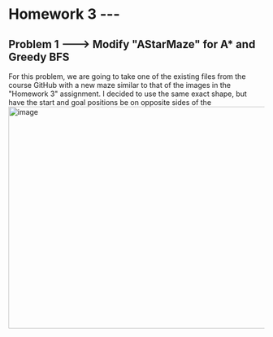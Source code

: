 # Homework 3 ---

## Problem 1 ---> Modify "AStarMaze" for A* and Greedy BFS
For this problem, we are going to take one of the existing files from the course GitHub with a new maze similar to that of the images in the "Homework 3" assignment.
I decided to use the same exact shape, but have the start and goal positions be on opposite sides of the 
<img width="929" height="436" alt="image" src="https://github.com/user-attachments/assets/6b7c2d52-1f55-476f-b1d3-5b5f7de91ebc" />
